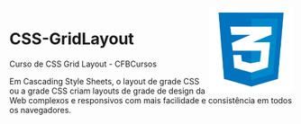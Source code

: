 <img src="logo-css-3-512.png" align="right" width="150">

# CSS-GridLayout

Curso de CSS Grid Layout - CFBCursos

Em Cascading Style Sheets, o layout de grade CSS ou a grade CSS criam layouts de grade de design da Web complexos e responsivos com mais facilidade e consistência em todos os navegadores.
